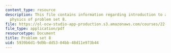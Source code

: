 ```yaml
---
content_type: resource
description: This file contains information regarding introduction to applied nuclear
  physics of problem set 8.
file: https://ol-ocw-studio-app-production.s3.amazonaws.com/courses/22-02-introduction-to-applied-nuclear-physics-spring-2012/5939b6d19d9bdd5304bb48d11e973b44_MIT22_02S12_pset8.pdf
file_type: application/pdf
resourcetype: Document
title: Problem set 8
uid: 5939b6d1-9d9b-dd53-04bb-48d11e973b44
---
```

